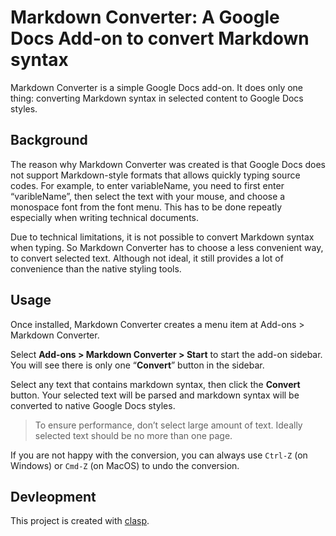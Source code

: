 Markdown Converter: A Google Docs Add-on to convert Markdown syntax
===================================================================

Markdown Converter is a simple Google Docs add-on. It does only one thing: converting Markdown syntax in selected content to Google Docs styles.

## Background

The reason why Markdown Converter was created is that Google Docs does not support Markdown-style formats that allows quickly typing source codes. For example, to enter variableName, you need to first enter “varibleName”, then select the text with your mouse, and choose a monospace font from the font menu. This has to be done repeatly especially when writing technical documents.

Due to technical limitations, it is not possible to convert Markdown syntax when typing. So Markdown Converter has to choose a less convenient way, to convert selected text. Although not ideal, it still provides a lot of convenience than the native styling tools.

## Usage

Once installed, Markdown Converter creates a menu item at Add-ons > Markdown Converter.

Select **Add-ons > Markdown Converter > Start** to start the add-on sidebar. You will see there is only one “**Convert**” button in the sidebar.

Select any text that contains markdown syntax, then click the **Convert** button. Your selected text will be parsed and markdown syntax will be converted to native Google Docs styles.

> To ensure performance, don’t select large amount of text. Ideally selected text should be no more than one page.

If you are not happy with the conversion, you can always use `Ctrl-Z` (on Windows) or `Cmd-Z` (on MacOS) to undo the conversion.


## Devleopment

This project is created with [clasp](https://developers.google.com/apps-script/guides/clasp). 
